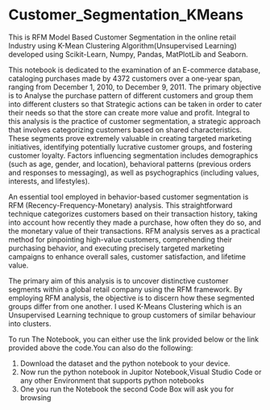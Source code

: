 # Customer_Segmentation_KMeans
This is RFM Model Based Customer Segmentation in the online retail Industry using K-Mean Clustering Algorithm(Unsupervised Learning) developed using Scikit-Learn, Numpy, Pandas, MatPlotLib and Seaborn.

This notebook is dedicated to the examination of an E-commerce database, cataloging purchases made by 4372 customers over a one-year span, ranging from December 1, 2010, to December 9, 2011. The primary objective is to Analyse the purchase pattern of different customers and group them into different clusters so that Strategic actions can be taken in order to cater their needs so that the store can create more value and profit. Integral to this analysis is the practice of customer segmentation, a strategic approach that involves categorizing customers based on shared characteristics. These segments prove extremely valuable in creating targeted marketing initiatives, identifying potentially lucrative customer groups, and fostering customer loyalty. Factors influencing segmentation includes demographics (such as age, gender, and location), behavioral patterns (previous orders and responses to messaging), as well as psychographics (including values, interests, and lifestyles).

An essential tool employed in behavior-based customer segmentation is RFM (Recency-Frequency-Monetary) analysis. This straightforward technique categorizes customers based on their transaction history, taking into account how recently they made a purchase, how often they do so, and the monetary value of their transactions. RFM analysis serves as a practical method for pinpointing high-value customers, comprehending their purchasing behavior, and executing precisely targeted marketing campaigns to enhance overall sales, customer satisfaction, and lifetime value.

The primary aim of this analysis is to uncover distinctive customer segments within a global retail company using the RFM framework. By employing RFM analysis, the objective is to discern how these segmented groups differ from one another. I used K-Means Clustering which is an Unsupervised Learning technique to group customers of similar behaviour into clusters.

To run The Notebook, you can either use the link provided below or the link provided above the code.You can also do the following:
1. Download the dataset and the python notebook to your device.
2. Now run the python notebook in Jupitor Notebook,Visual Studio Code or any other Environment that supports python notebooks
3. One you run the Notebook the second Code Box will ask you for browsing  
